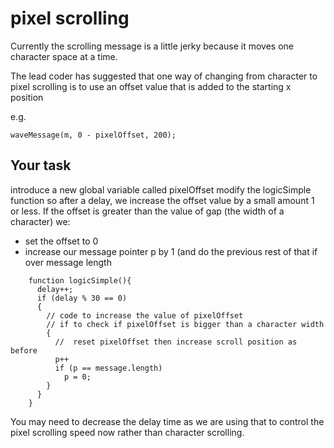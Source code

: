 # pixel scrolling

Currently the scrolling message is a little jerky because it moves one character space at a time.

The lead coder has suggested that one way of changing from character to pixel scrolling is to use an offset value that is added to the starting x position

e.g.
```
waveMessage(m, 0 - pixelOffset, 200);
```

## Your task

introduce a new global variable called pixelOffset
modify the logicSimple function so after a delay, we increase the offset value by a small amount 1 or less.
If the offset is greater than the value of gap (the width of a character) we:
* set the offset to 0
* increase our message pointer p by 1 (and do the previous rest of that if over message length

```
    function logicSimple(){
      delay++;
      if (delay % 30 == 0)
      {
        // code to increase the value of pixelOffset
        // if to check if pixelOffset is bigger than a character width
        {        
          //  reset pixelOffset then increase scroll position as before
          p++
          if (p == message.length)
            p = 0;
        }
      }
    }
```
You may need to decrease the delay time as we are using that to control the pixel scrolling speed now rather than character scrolling.

